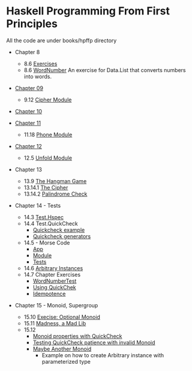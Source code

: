 # Haskell Programming From First Principles

All the code are under books/hpffp directory

* Chapter 8
  - 8.6 [Exercises](src/Chap08.hs)
  - 8.6 [WordNumber](src/WordNumber.hs)
    An exercise for Data.List that converts numbers into words.

* [Chapter 09](src/Chap09.hs)
  - 9.12 [Cipher Module](src/Cipher.hs)

* [Chapter 10](src/Chap10.hs)

* [Chapter 11](src/Chap11.hs)
  - 11.18 [Phone Module](src/Phone.hs)

* [Chapter 12](src/Chap12.hs)
  - 12.5 [Unfold Module](src/Unfold.hs)

* Chapter 13
  - 13.9    [The Hangman Game](app/Hangman/Main.hs)
  - 13.14.1 [The Cipher](app/Cipher/Main.hs)
  - 13.14.2 [Palindrome Check](app/Palindrome/Main.hs)

* Chapter 14 - Tests
  - 14.3 [Test.Hspec](test/Hspec/Main.hs)
  - 14.4 Test.QuickCheck
    - [Quickcheck example](test/Qcheck/Main.hs)
    - [Quickcheck generators](src/Chap14_4.hs)
  - 14.5 - Morse Code
    - [App](app/Morse/Main.hs)
    - [Module](src/Morse.hs)
    - [Tests](test/Morse/Main.hs)
  - 14.6 [Arbitrary Instances](app/ArbitraryInstance/Main.hs)
  - 14.7 Chapter Exercises
    - [WordNumberTest](test/WordNumber/Main.hs)
    - [Using QuickChek](test/Chap14/Main.hs)
    - [Idempotence](test/Chap14/Main.hs)

* Chapter 15 - Monoid, Supergroup
  - 15.10 [Execise: Optional Monoid](src/MonoidOptional.hs)
  - 15.11 [Madness, a Mad Lib](src/Madness.hs)
  - 15.12
    - [Monoid properties with QuickCheck](src/MonoidAssoc.hs)
    - [Testing QuickCheck patience with invalid Monoid](test/Monoid/Main.hs)
    - [Maybe Another Monoid](test/MonoidMaybe/Main.hs)
      - Example on how to create Arbitrary instance
        with parameterized type
